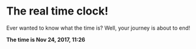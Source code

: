 # The real time clock!

Ever wanted to know what the time is? Well, your journey is about to end!

**The time is Nov 24, 2017, 11:26**